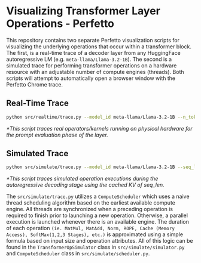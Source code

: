 # Visualizing Transformer Layer Operations - Perfetto
This repository contains two separate Perfetto visualization scripts for visualizing the underlying operations that occur within a transformer block.
The first, is a real-time trace of a decoder layer from any HuggingFace autoregressive LM (e.g. `meta-llama/Llama-3.2-1B`).
The second is a simulated trace for performing transformer operations on a hardware resource with an adjustable number of compute engines (threads).
Both scripts will attempt to automatically open a browser window with the Perfetto Chrome trace.

## Real-Time Trace
```bash
python src/realtime/trace.py --model_id meta-llama/Llama-3.2-1B --n_tokens 512
```
_*This script traces real operators/kernels running on physical hardware for the prompt evaluation phase of the layer._

## Simulated Trace
```bash
python src/simulate/trace.py --model_id meta-llama/Llama-3.2-1B --seq_len 256 --n_engines 3
```
_*This script traces simulated operation executions during the autoregressive decoding stage using the cached KV of seq_len._


The `src/simulate/trace.py` utilizes a `ComputeScheduler` which uses a naive thread scheduling algorithm based on the earliest available compute engine.
All threads are synchronized when a preceding operation is required to finish prior to launching a new operation.
Otherwise, a parallel execution is launched whenever there is an available engine.
The duration of each operation `(ie. MatMul, MatAdd, Norm, ROPE, Cache (Memory Access), SoftMax(1,2,3 Stages), etc.)` is approximated using a simple formula based on input size and operation attributes.
All of this logic can be found in the `TransformerOpSimulator` class in `src/simulate/simulator.py` and `ComputeScheduler` class in `src/simulate/scheduler.py`.
